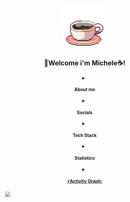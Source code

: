 <p align="center">
  <img src="./img/coffe.gif" alt="Café" width="140px">
  <h2 align="center">🌸Welcome i'm Michele☕!</h2>
</p>

<details>
  <summary align="center"><h4>About me</h4></summary>
  
| ![Totoro na Chuva](./img/totoro_game.gif) | 👋 Hello! I'm on a journey to become a skilled developer through my technical degree in software development. Passionate about technology and philosophy, I explore the profound questions that shape our world. Let's connect at michelesantuss@gmail.com and explore the fascinating intersection of technology and philosophy! 🚀✨ |
|-------------------------------------------|--------------------------------------------------------------------------------------------------------------------------------------------------------------------------------------|

</details>

<details>
  <summary align="center"><h4>Socials</h4></summary>
  <p align="center">
    <a href="https://instagram.com/michele_santuss">
      <img src="https://img.shields.io/badge/Instagram-%23E4405F.svg?logo=Instagram&logoColor=white" alt="Instagram">
    </a>
  </p>
</details>


<details>
  <summary align="center"><h4>Tech Stack</h4></summary>
  
  <p align="center">
    <img src="https://img.shields.io/badge/java-%23ED8B00.svg?style=for-the-badge&logo=openjdk&logoColor=white" alt="Java">
    <img src="https://img.shields.io/badge/html5-%23E34F26.svg?style=for-the-badge&logo=html5&logoColor=white" alt="HTML5">
    <img src="https://img.shields.io/badge/css3-%231572B6.svg?style=for-the-badge&logo=css3&logoColor=white" alt="CSS3">
    <img src="https://img.shields.io/badge/markdown-%23000000.svg?style=for-the-badge&logo=markdown&logoColor=white" alt="Markdown">
    <img src="https://img.shields.io/badge/python-3670A0?style=for-the-badge&logo=python&logoColor=ffdd54" alt="Python">
    <img src="https://img.shields.io/badge/java-%23ED8B00.svg?style=for-the-badge&logo=openjdk&logoColor=white" alt="Java">
    <img src="https://img.shields.io/badge/mysql-%2300000f.svg?style=for-the-badge&logo=mysql&logoColor=white" alt="MySQL">
    <img src="https://img.shields.io/badge/figma-%23F24E1E.svg?style=for-the-badge&logo=figma&logoColor=white" alt="Figma">
  </p>
</details>

<details>
  <summary align="center"><h4>Statistics</h4></summary>

<div align="center">
<a href="https://github.com/MicheleSaht">

<table>
  <tr>
    <td><img align="center" src="http://github-profile-summary-cards.vercel.app/api/cards/stats?username=MicheleSaht&theme=github_dark" height="200em" /></td>
    <td><img align="center" src="http://github-profile-summary-cards.vercel.app/api/cards/most-commit-language?username=MicheleSaht&theme=github_dark" height="200em" /></td>
  </tr>
</table>

<table>
  <tr>
    <td><img align="center" src="http://github-profile-summary-cards.vercel.app/api/cards/repos-per-language?username=MicheleSaht&theme=github_dark" height="200em" /></td>
    <td><img align="center" src="http://github-profile-summary-cards.vercel.app/api/cards/productive-time?username=MicheleSaht&theme=github_dark" height="200em" /></td>
  </tr>
</table>

<table>
  <tr>
    <td><img><img src="./img/lanter.gif"></td>
    <td><img align="center" src="http://github-profile-summary-cards.vercel.app/api/cards/profile-details?username=MicheleSaht&theme=github_dark" height="200em"/></td>
  </tr>
</table>
</div>
</details>

<details>
  <summary align="center"><h4>⚡Activity Graph:</h4></summary>

<img src="https://user-images.githubusercontent.com/73097560/115834477-dbab4500-a447-11eb-908a-139a6edaec5c.gif">
<img align="center" src="https://github-readme-activity-graph.vercel.app/graph?username=MicheleSaht&theme=github-dark"/>
</details>
<img src="https://raw.githubusercontent.com/Trilokia/Trilokia/379277808c61ef204768a61bbc5d25bc7798ccf1/bottom_header.svg" />

